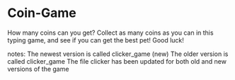 # Coin-Game
How many coins can you get?
Collect as many coins as you can in this typing game, and see if you can get the best pet!
Good luck!


notes:
The newest version is called clicker_game (new)
The older version is called clicker_game
The file clicker has been updated for both old and new versions of the game
